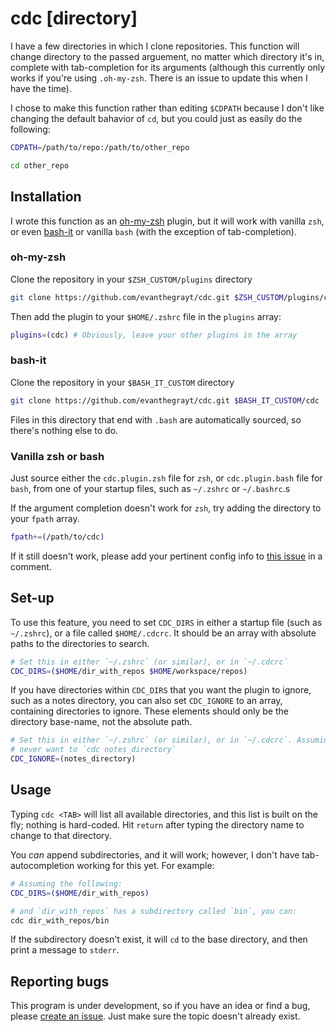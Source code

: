 # cdc [directory]
I have a few directories in which I clone repositories. This function will
change directory to the passed arguement, no matter which directory it's in,
complete with tab-completion for its arguments (although this currently only
works if you're using `.oh-my-zsh`. There is an issue to update this when I have
the time).

I chose to make this function rather than editing `$CDPATH` because I don't like
changing the default bahavior of `cd`, but you could just as easily do the
following:

```sh
CDPATH=/path/to/repo:/path/to/other_repo

cd other_repo
```

## Installation
I wrote this function as an
[oh-my-zsh](https://github.com/robbyrussell/oh-my-zsh) plugin, but it will work
with vanilla `zsh`, or even [bash-it](https://github.com/Bash-it/bash-it)
or vanilla `bash` (with the exception of tab-completion).

### oh-my-zsh
Clone the repository in your `$ZSH_CUSTOM/plugins` directory
```sh
git clone https://github.com/evanthegrayt/cdc.git $ZSH_CUSTOM/plugins/cdc
```
Then add the plugin to your `$HOME/.zshrc` file in the `plugins` array:
```sh
plugins=(cdc) # Obviously, leave your other plugins in the array
```

### bash-it
Clone the repository in your `$BASH_IT_CUSTOM` directory
```sh
git clone https://github.com/evanthegrayt/cdc.git $BASH_IT_CUSTOM/cdc
```
Files in this directory that end with `.bash` are automatically sourced, so
there's nothing else to do.

### Vanilla zsh or bash
Just source either the `cdc.plugin.zsh` file for `zsh`, or `cdc.plugin.bash`
file for `bash`, from one of your startup files, such as `~/.zshrc` or
`~/.bashrc`.s

If the argument completion doesn't work for `zsh`, try adding the
directory to your `fpath` array.
```sh
fpath+=(/path/to/cdc)
```
If it still doesn't work, please add your pertinent config info to [this
issue](https://github.com/evanthegrayt/cdc/issues/4) in a comment.

## Set-up
To use this feature, you need to set `CDC_DIRS` in either a startup file (such
as `~/.zshrc`), or a file called `$HOME/.cdcrc`. It should be an array with
absolute paths to the directories to search.

```sh
# Set this in either `~/.zshrc` (or similar), or in `~/.cdcrc`
CDC_DIRS=($HOME/dir_with_repos $HOME/workspace/repos)
```

If you have directories within `CDC_DIRS` that you want the plugin to ignore,
such as a notes directory, you can also set `CDC_IGNORE` to an array, containing
directories to ignore. These elements should only be the directory base-name,
not the absolute path.

```sh
# Set this in either `~/.zshrc` (or similar), or in `~/.cdcrc`. Assuming you
# never want to `cdc notes_directory`
CDC_IGNORE=(notes_directory)
```

## Usage
Typing `cdc <TAB>` will list all available directories, and this list is built
on the fly; nothing is hard-coded. Hit `return` after typing the directory name
to change to that directory.

You *can* append subdirectories, and it will work; however, I don't have
tab-autocompletion working for this yet. For example:
```sh
# Assuming the following:
CDC_DIRS=($HOME/dir_with_repos)

# and `dir_with_repos` has a subdirectory called `bin`, you can:
cdc dir_with_repos/bin
```
If the subdirectory doesn't exist, it will `cd` to the base directory, and then
print a message to `stderr`.

## Reporting bugs
This program is under development, so if you have an idea or find a bug, please
[create an issue](https://github.com/evanthegrayt/cdc/issues/new). Just make
sure the topic doesn't already exist.

